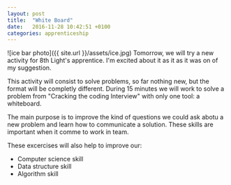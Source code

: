 ```yaml
---
layout: post
title:  "White Board"
date:   2016-11-28 10:42:51 +0100
categories: apprenticeship
---
```

![ice bar photo]({{ site.url }}/assets/ice.jpg)
Tomorrow, we will try a new activity for 8th Light's apprentice. I'm excited
about it as it as it was on of my suggestion.

This activity will consist to solve problems, so far nothing new, but
the format will be completly different. During 15 minutes we will work
to solve a problem from "Cracking the coding Interview" with only one tool:
a whiteboard.

The main purpose is to improve the kind of questions we could ask abotu a new
problem and learn how to communicate a solution. These skills are important
when it comme to work in team.

These excercises will also help to improve our:

- Computer science skill
- Data structure skill
- Algorithm skill
